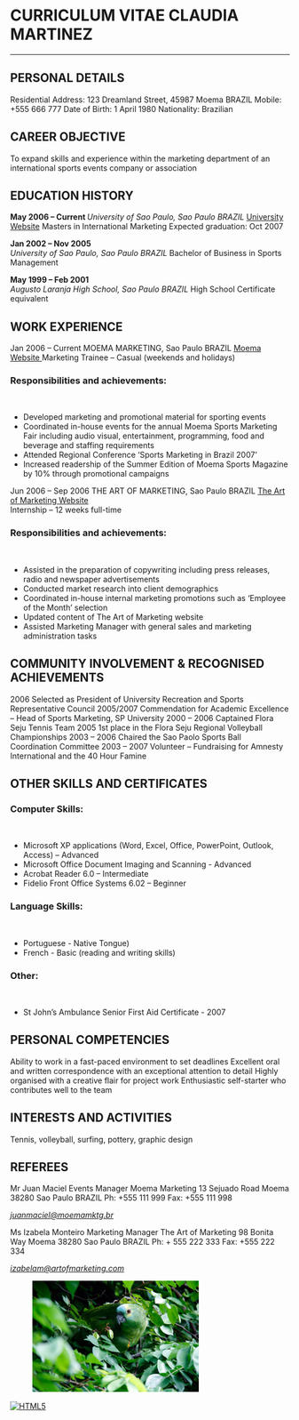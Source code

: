 <!DOCTYPE html><html lang="en">
<head><title>Module 01 Artifact 01</title></head>
<body><h1>CURRICULUM VITAE CLAUDIA MARTINEZ</h1><hr>
<h2>PERSONAL DETAILS</h2>	

Residential Address: 	123 Dreamland Street, 45987 Moema BRAZIL 
Mobile: 		+555 666 777
Date of Birth: 		1  April 1980
Nationality: 		Brazilian

<h2>CAREER OBJECTIVE </h2>

To expand skills and experience within the marketing department of an international sports events company or association

<h2>EDUCATION HISTORY</h2>

<strong>May 2006 – Current 	</strong>
<i>University of Sao Paulo, Sao Paulo BRAZIL </i>
<a href="http//:www.fe.usp.br">University Website</a>
Masters in International Marketing
Expected graduation: Oct 2007

<strong>Jan 2002 – Nov 2005 </strong>	
<i>University of Sao Paulo, Sao Paulo BRAZIL</i>
Bachelor of Business in Sports Management

<strong>May 1999 – Feb 2001 </strong>	
<i>Augusto Laranja High School, Sao Paulo BRAZIL</i>
High School Certificate equivalent
				

<h2>WORK EXPERIENCE </h2>

Jan 2006 – Current
MOEMA MARKETING, Sao Paulo BRAZIL
<a href ="http://www.moemamkt.com.br">Moema Website </a> 
Marketing Trainee – Casual (weekends and holidays)

<h3>Responsibilities and achievements:</h3><br>
<ul><li>Developed marketing and promotional material for sporting events</li>
<li>Coordinated in-house events for the annual Moema Sports Marketing Fair including audio visual, entertainment, programming, food and beverage and staffing requirements</li>
<li>Attended Regional Conference ‘Sports Marketing in Brazil 2007’</li>
<li>Increased readership of the Summer Edition of Moema Sports Magazine by 10% through promotional campaigns</li></ul>


Jun 2006 – Sep 2006	
THE ART OF MARKETING, Sao Paulo BRAZIL
<a href="http://www.artofmarketing.com">The Art of Marketing Website </a>  
Internship – 12 weeks full-time

<h3>Responsibilities and achievements:</h3><br>
<ul><li>Assisted in the preparation of copywriting including press releases, radio and newspaper advertisements</li>
<li>Conducted market research into client demographics</li>
<li>Coordinated in-house internal marketing promotions such as ‘Employee of the Month’ selection</li>
<li>Updated content of The Art of Marketing website</li>
<li>Assisted Marketing Manager with general sales and marketing administration tasks</li></ul>

<h2>COMMUNITY INVOLVEMENT & RECOGNISED ACHIEVEMENTS</h2>

2006			Selected as President of University Recreation and Sports Representative Council
2005/2007	        Commendation for Academic Excellence – Head of Sports Marketing, SP University
2000 – 2006 		Captained Flora Seju Tennis Team 
2005			1st place in the Flora Seju Regional Volleyball Championships
2003 – 2006		Chaired the Sao Paolo Sports Ball Coordination Committee
2003 – 2007 		Volunteer – Fundraising for Amnesty International and the 40 Hour Famine

<h2>OTHER SKILLS AND CERTIFICATES</h2>

<h3>Computer Skills:</h3><br>
<ul><li>Microsoft XP applications (Word, Excel, Office, PowerPoint, Outlook, Access) – Advanced</li>
<li>Microsoft Office Document Imaging and Scanning - Advanced</li>
<li>Acrobat Reader 6.0 – Intermediate</li>
<li>Fidelio Front Office Systems 6.02 – Beginner </li></ul>

<h3>Language Skills:</h3><br>
<ul><li>Portuguese - Native Tongue)</li>
<li>French - Basic (reading and writing skills)</li></ul>

<h3>Other:</h3> <br>
<ul><li>St John’s Ambulance Senior First Aid Certificate - 2007</li></ul>


<h2>PERSONAL COMPETENCIES</h2>

Ability to work in a fast-paced environment to set deadlines
Excellent oral and written correspondence with an exceptional attention to detail
Highly organised with a creative flair for project work
Enthusiastic self-starter who contributes well to the team

<h2>INTERESTS AND ACTIVITIES</h2>

Tennis, volleyball, surfing, pottery, graphic design

<h2>REFEREES</h2>

Mr Juan Maciel
Events Manager
Moema Marketing
13 Sejuado Road
Moema 38280
Sao Paulo BRAZIL
Ph:   +555 111 999
Fax: +555 111 998
<address><a href="mailto:juanmaciel@moemamktg.br" target="_blank">juanmaciel@moemamktg.br</a></address>	

Ms Izabela Monteiro
Marketing Manager
The Art of Marketing
98 Bonita Way
Moema 38280
Sao Paulo BRAZIL
Ph: + 555 222 333
Fax: +555 222 334
<address><a href="mailto:izabelam@artofmarketing.com" target="_blank">izabelam@artofmarketing.com</a></address>

<p><figure><img src="https://github.com/epbart/homeroom/blob/master/pexels-photo-57021.jpeg" width="300" height="200" alt="Brazilian bird"></figure>

<p><a href="http://validator.w3.org/check?uri=referer" target="_blank"><img src="https://www.w3.org/html/logo/badge/html5-badge-h-css3-semantics.png" width="165" height="64" alt="HTML5" title="HTML5"></a></p>
</body></html>
